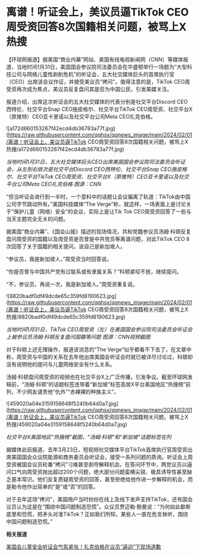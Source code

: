 # 离谱！听证会上，美议员逼TikTok CEO周受资回答8次国籍相关问题，被骂上X热搜

【环球网报道】据美国“商业内幕”网站、美国有线电视新闻网（CNN）等媒体报道，当地时间1月31日，美国国会参议院司法委员会在华盛顿举行一场题为“大型科技公司与网络儿童性剥削危机”的听证会，五大社交媒体巨头的首席执行官（CEO）出席该会议作证，并接受美议员“拷问”。值得注意的是，TikTok
CEO周受资再次成为焦点，美议员反复盘问其是否为中国公民，引发美媒关注。

报道介绍，出席这次听证会的五大社交媒体的代表分别是社交平台Discord CEO西特伦、社交平台Snap CEO施皮格尔、社交平台TikTok
CEO周受资、社交平台X（原推特）CEO亚卡里诺以及社交平台公司Meta CEO扎克伯格。

![a172d660153267f42ecd4db36783a77f.jpg](https://raw.githubusercontent.com/qqhsx/qqnews_image/main/2024/02/01/离谱！听证会上，美议员逼TikTok CEO周受资回答8次国籍相关问题，被骂上X热搜/a172d660153267f42ecd4db36783a77f.jpg)

_当地时间1月31日，五大社交媒体巨头CEO出席美国国会参议院司法委员会听证会，从左到右依次是社交平台Discord CEO西特伦、社交平台Snap
CEO施皮格尔、社交平台TikTok CEO周受资、社交平台X（原推特）CEO亚卡里诺以及社交平台公司Meta CEO扎克伯格 图源：CNN_

“但当听证会进行到一半时，一个意料中的话题让会议偏离了轨道：TikTok由中国公司字节跳动所有。”美国科技媒体“The
Verge”称，就这样，一场表面上是讨论关于“保护儿童（网络）安全”的会议，实际上是让Tik Tok CEO周受资回答了一些与当天主题完全无关的问题。

据美国“商业内幕”、《国会山报》描述的现场情况，共和党籍参议员汤姆·科顿反复盘问周受资的国籍以及周受资是否曾是中共党员等离谱问题，对此TikTok CEO
8次回答了关于国籍的相关提问，说自己是新加坡人。

“参议员，我是新加坡人，”周受资当时回答说。

“你是否曾与中国共产党有过联系或有隶属关系？”科顿紧咬不放，继续提问。

“不，参议员，再说一次，我是新加坡人。”周受资重复说。

![8820badf0df49dcde65c359fd8190623.jpg](https://raw.githubusercontent.com/qqhsx/qqnews_image/main/2024/02/01/离谱！听证会上，美议员逼TikTok CEO周受资回答8次国籍相关问题，被骂上X热搜/8820badf0df49dcde65c359fd8190623.jpg)

 _当地时间1月31日，TikTok
CEO周受资（左）在美国国会参议院司法委员会听证会上被参议员汤姆·科顿反复盘问国籍等问题 图源：CNN视频截图_

对于科顿上述无理操作，报道该消息的“The
Verge”似乎都看不下去了，在文章中称，周受资与中国的关系在去年他出席美国会听证会时就已被详尽讨论过，科顿却没有说明他的提问与儿童网络安全有什么关系。

汤姆·科顿盘问周受资的视频也在社交平台X上广泛传播，引发争议。截至环球网发稿前，“汤姆·科顿”的话题标签连带着“新加坡”标签高居X平台美国地区“热搜榜”前列，不少网友谴责他“仇外”“赤裸裸的种族主义”。

![459020a04e3159158648f5240b64d0a7.jpg](https://raw.githubusercontent.com/qqhsx/qqnews_image/main/2024/02/01/离谱！听证会上，美议员逼TikTok CEO周受资回答8次国籍相关问题，被骂上X热搜/459020a04e3159158648f5240b64d0a7.jpg)

 _社交平台X美国地区“热搜榜”截图，“汤姆·科顿”和“新加坡”话题标签在列_

据媒体此前报道，去年3月23日，短视频社交媒体平台TikTok首席执行官周受资出席美国国会众议院能源和商务委员会听证会，接受一系列问题的质询。听证会上周受资被国会议员轮番“拷问”刁难甚至剥夺解释机会。在答问环节中，两党议员以逼问口气向周受资抛出超过200个问题，绝大部分问题蛮横尖锐、极具诱导性甚至缺乏基本常识。他们反复质疑周受资的回答，甚至拒绝给他作进一步解释的机会，而是勒令他作出简单的“是”或“否”的回答。

对于去年这场“拷问”，美国用户当时纷纷在线上及线下发声支持TikTok，还有国会议员认为这是在“围绕中国问题制造恐慌”。众议员贾迈勒·鲍曼说：“为何如此歇斯底里和恐慌，把矛头对准TikTok？正如我们所知，某些人一直在危言耸听，围绕中国问题制造恐慌。”

**相关报道**

[美国会儿童安全听证会气氛紧张！扎克伯格在议员“逼迫”下现场道歉](https://news.qq.com/rain/a/20240201A02S6M00)

